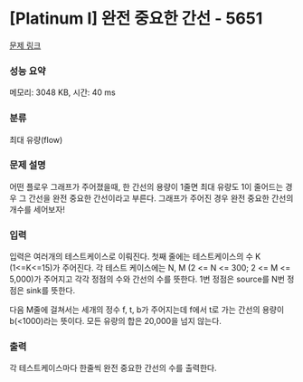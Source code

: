 # [Platinum I] 완전 중요한 간선 - 5651 

[문제 링크](https://www.acmicpc.net/problem/5651) 

### 성능 요약

메모리: 3048 KB, 시간: 40 ms

### 분류

최대 유량(flow)

### 문제 설명

<p>어떤 플로우 그래프가 주어졌을때, 한 간선의 용량이 1줄면 최대 유량도 1이 줄어드는 경우 그 간선을 완전 중요한 간선이라고 부른다. 그래프가 주어진 경우 완전 중요한 간선의 개수를 세어보자!</p>

### 입력 

 <p>입력은 여러개의 테스트케이스로 이뤄진다. 첫째 줄에는 테스트케이스의 수 K (1<=K<=15)가 주어진다.  각 테스트 케이스에는 N, M (2 <= N <= 300; 2 <= M <= 5,000)가 주어지고 각각 정점의 수와 간선의 수를 뜻한다. 1번 정점은 source를 N번 정점은 sink를 뜻한다. </p>

<p>다음 M줄에 걸쳐서는 세개의 정수 f, t, b가 주어지는데 f에서 t로 가는 간선의 용량이 b(<1000)라는 뜻이다. 모든 유량의 합은 20,000을 넘지 않는다.</p>

### 출력 

 <p>각 테스트케이스마다 한줄씩 완전 중요한 간선의 수를 출력한다.</p>

